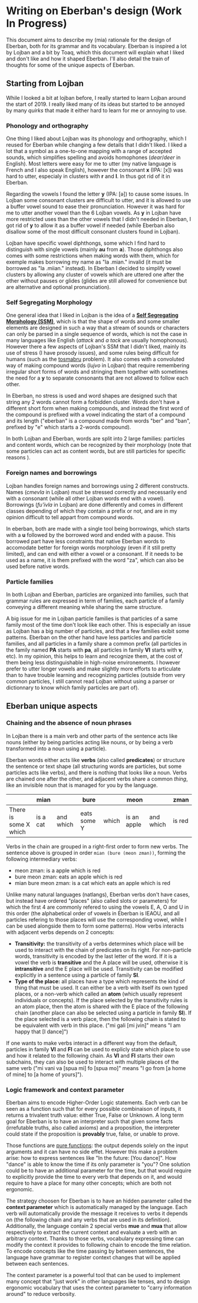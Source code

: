 # Writing on Eberban's design (Work In Progress)

This document aims to describe my (mia) rationale for the design of Eberban,
both for its grammar and its vocabulary. Eberban is inspired a lot by Lojban and
a bit by Toaq, which this document will explain what I liked and don't like and
how it shaped Eberban. I'll also detail the train of thoughts for some of the
unique aspects of Eberban.

## Starting from Lojban

While I looked a bit at lojban before, I really started to learn Lojban around
the start of 2019. I really liked many of its ideas but started to be annoyed by
many _quirks_ that made it either hard to learn for me or annoying to use.

### Phonology and orthography

One thing I liked about Lojban was its phonology and orthography, which I reused
for Eberban while changing a few details that I didn't liked. I liked a lot that
 a symbol as a one-to-one mapping with a range of accepted sounds, which
simplifies spelling and avoids homophones (_dear_/_deer_ in English). Most
letters were easy for me to utter (my native language is French and I also speak
English), however the consonant __x__ (IPA: [x]) was hard to utter, especialy in
clusters with __r__ and __l__. In thus got rid of it in Eberban.

Regarding the vowels I found the letter __y__ (IPA: [ə]) to cause some issues.
In Lojban some consonant clusters are difficult to utter, and it is allowed to
use a buffer vowel sound to ease their pronunciation. However it was hard for me
to utter another vowel than the 6 Lojban vowels. As __y__ in Lojban have more
restricted uses than the other vowels that I didn't needed in Eberban, I got rid
of __y__ to allow it as a buffer vowel if needed (while Eberban also disallow
some of the most difficult consonant clusters found in Lojban).

Lojban have specific vowel diphthongs, some which I find hard to distinguish
with single vowels (mainly __au__ from __a__). Those diphthongs also comes with
some restrictions when making words with them, which for exemple makes borrowing
my name as "la .mian." invalid (it must be borrowed as "la .miian." instead). In
Eberban I decided to simplify vowel clusters by allowing any cluster of vowels
which are uttered one after the other without pauses or glides (glides are still
allowed for convenience but are alternative and optional pronunciation).

### Self Segregating Morphology

One general idea that I liked in Lojban is the idea of a __[Self Segregating
Morphology (SSM)]__, which is that the shape of words and some smaller elements
are designed in such a way that a stream of sounds or characters can only be
parsed in a single sequence of words, which is not the case in many languages
like English (_attack_ and _a tack_ are usually homophonous). However there a
few aspects of Lojban's SSM that I didn't liked, mainly its use of stress (I
have prosody issues), and some rules being difficult for humans (such as the
[tosmabru] problem). It also comes with a convoluted way of making compound
words (_lujvo_ in Lojban) that require remembering irregular short forms of
words and stringing them together with sometimes the need for a __y__ to
separate consonants that are not allowed to follow each other.

In Eberban, no stress is used and word shapes are designed such that string any
2 words cannot form a forbidden cluster. Words don't have a different short form
when making compounds, and instead the first word of the compound is prefixed
with a vowel indicating the start of a compound and its length ("eberban" is a
compound made from words "ber" and "ban", prefixed by "e" which starts a 2-words
compound).

In both Lojban and Eberban, words are split into 2 large families: particles and
content words, which can be recognized by their morphology (note that some
particles can act as content words, but are still particles for specific reasons
).

[Self Segregating Morphology (SSM)]:
    https://loglangs.wiki/Self-segregating_morphology
[tosmabru]: https://mw.lojban.org/papri/tosmabru

### Foreign names and borrowings

Lojban handles foreign names and borrowings using 2 different constructs. Names
(_cmevla_ in Lojban) must be stressed correctly and necessarily end with a
consonant (while all other Lojban words end with a vowel). Borrowings (_fu'ivla_
in Lojban) are done differently and comes in different classes depending of
which they contain a prefix or not, and are in my opinion difficult to tell
appart from compound words.

In eberban, both are made with a single tool being borrowings, which starts with
a __u__ followed by the borrowed word and ended with a pause. This borrowed part
have less constraints that native Eberban words to accomodate better for foreign
words morphology (even if it still pretty limited), and can end with either a
vowel or a consonant. If it needs to be used as a name, it is them prefixed with
the word "za", which can also be used before native words.

### Particle families

In both Lojban and Eberban, particles are organized into families, such that
grammar rules are expressed in term of families, each particle of a family
conveying a different meaning while sharing the same structure.

A big issue for me in Lojban particle families is that particles of a same
family most of the time don't look like each other. This is especially an issue
as Lojban has a big number of particles, and that a few families exibit some
patterns. Eberban on the other hand have less particles and particle families,
and all particles in a family share a common prefix (all particles in the family
named __PA__ starts with __pa__, all particles in family __VI__ starts with
__v__, etc). In my opinion, this helps to learn and recognize them, at the cost
of them being less distinguishable in high-noise environements. I however prefer
to utter longer vowels and make slightly more efforts to articulate than to have
trouble learning and recognizing particles (outside from very common particles,
I still cannot read Lojban without using a parser or dictionnary to know which
family particles are part of).

## Eberban unique aspects

### Chaining and the absence of noun phrases

In Lojban there is a main verb and other parts of the sentence acts like nouns
(either by being particles acting like nouns, or by being a verb transformed
into a noun using a particle).

Eberban words either acts like __verbs__ (also called __predicates__) or
structure the sentence or text shape (all structuring words are particles, but
some particles acts like verbs), and there is nothing that looks like a noun.
Verbs are chained one after the other, and adjacent verbs share a common
_thing_, like an invisible noun that is managed for you by the language.

|  | mian |  | bure |  | meon |  | zman |
|--|------|--|------|--|------|--|------|
| There is some X which | is a cat | and which | eats some Y | which | is an apple | and which | is red

Verbs in the chain are grouped in a right-first order to form new verbs. The
sentence above is grouped in order `mian (bure (meon zman))`, forming the
following intermediary verbs:

- meon zman: is a apple which is red
- bure meon zman: eats an apple which is red
- mian bure meon zman: is a cat which eats an apple which is red

Unlike many natural languages (natlangs), Eberban verbs don't have cases, but
instead have ordered "places" (also called slots or parameters) for which the
first 4 are commonly refered to using the vowels E, A, O and U in this order
(the alphabetical order of vowels in Eberban is IEAOU, and all particles
refering to those places will use the corresponding vowel, while I can be used
alongside them to form some patterns). How verbs interacts with adjacent verbs
depends on 2 concepts:

- __Transitivity:__ the transitivity of a verbs determines which place will be
  used to interact with the chain of predicates on its right. For non-particle
  words, transitivity is encoded by the last letter of the word. If it is a
  vowel the verb is __transitive__ and the A place will be used, otherwise it is
  __intransitive__ and the E place will be used. Transitivity can be modified
  explicitly in a sentence using a particle of family __SI__.
- __Type of the place:__ all places have a type which represents the kind of
  thing that must be used. It can either be a verb with itself its own typed
  places, or a non-verb which called an __atom__ (which usually represent
  individuals or concepts). If the place selected by the transitivity rules is
  an atom place, then the atom is shared with the E place of the following chain
  (another place can also be selected using a particle in family __SI__). If the
  place selected is a verb place, then the following chain is stated to be
  equivalent with verb in this place. ("mi gali [mi jvin]" means "I am happy that
  [I dance]")

If one wants to make verbs interact in a different way from the default,
particles in family __VI__ and __FI__ can be used to explicly state which place
to use and how it related to the following chain. As __VI__ and __FI__ starts
their own subchains, they can also be used to interact with multiple places of
the same verb ("mi vani va \[spua mi\] fo \[spua mo\]" means "I go from [a home
of mine] to [a home of yours]").

### Logic framework and context parameter

Eberban aims to encode Higher-Order Logic statements. Each verb can be seen as a
function such that for every possible combinaison of inputs, it returns a
trivalent truth value: either True, False or Unknown. A long term goal for
Eberban is to have an interpreter such that given some facts (irrefutable
truths, also called axioms) and a proposition, the interpreter could state if
the proposition is __provably__ true, false, or unable to prove.

[pure functions]: https://en.wikipedia.org/wiki/Pure_function

Those functions are [pure functions]: the output depends solely on the input
arguments and it can have no side effet. However this make a problem arise: how
to express sentences like "In the future: [You dance]". How "dance" is able to
know the time if its only parameter is "you"? One solution could be to have an
additional parameter for the time, but that would require to explicitly provide
the time to every verb that depends on it, and would require to have a place for
many other concepts; which are both not ergonomic.

The strategy choosen for Eberban is to have an hidden parameter called the
__context parameter__ which is automatically managed by the language. Each verb
will automatically provide the message it receives to verbs it depends on (the
following chain and any verbs that are used in its definition). Additionally,
the language contain 2 special verbs __mue__ and __mua__ that allow respectively
to extract the current context and evaluate a verb with an arbitrary context.
Thanks to those verbs, vocabulary expressing time can modify the context it
provides to following chain to encode the time relation. To encode concepts like
the time passing by between sentences, the language have grammar to register
context changes that will be applied between each sentences.

The context parameter is a powerful tool that can be used to implement many
concept that "just work" in other languages like tenses, and to design ergonomic
vocabulary that uses the context parameter to "carry information around" to
reduce verbosity.

